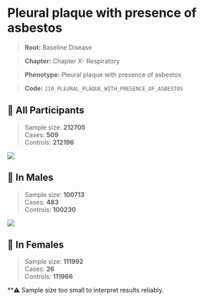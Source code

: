 # Pleural plaque with presence of asbestos

> **Root:** Baseline Disease  

> **Chapter:** Chapter X- Respiratory  

> **Phenotype:** Pleural plaque with presence of asbestos  

> **Code:** `J10_PLEURAL_PLAQUE_WITH_PRESENCE_OF_ASBESTOS`

## 🧪 All Participants  
> Sample size: **212705**  
> Cases: **509**  
> Controls: **212196**
<img src="/Disease/Figures/ALL/Incidence/J10_PLEURAL_PLAQUE_WITH_PRESENCE_OF_ASBESTOS.png"/>
<CsvTable src="/Disease/Data/ALL/Incidence/COX_J10_PLEURAL_PLAQUE_WITH_PRESENCE_OF_ASBESTOS.csv" label="🔍 View full results" />

## 👨 In Males  
> Sample size: **100713**  
> Cases: **483**  
> Controls: **100230**
<img src="/Disease/Figures/Male/Incidence/J10_PLEURAL_PLAQUE_WITH_PRESENCE_OF_ASBESTOS.png"/>
<CsvTable src="/Disease/Data/Male/Incidence/COX_J10_PLEURAL_PLAQUE_WITH_PRESENCE_OF_ASBESTOS.csv" label="🔍 View full results" />

## 👩 In Females  
> Sample size: **111992**  
> Cases: **26**  
> Controls: **111966**

**⚠️ Sample size too small to interpret results reliably.

